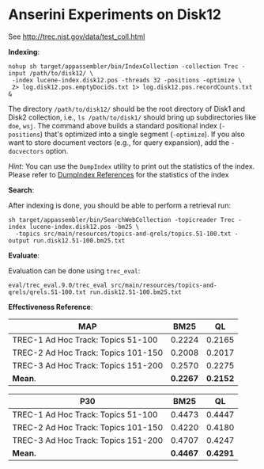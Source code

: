 # Anserini Experiments on Disk12

See http://trec.nist.gov/data/test_coll.html

**Indexing**:

```
nohup sh target/appassembler/bin/IndexCollection -collection Trec -input /path/to/disk12/ \
 -index lucene-index.disk12.pos -threads 32 -positions -optimize \
 2> log.disk12.pos.emptyDocids.txt 1> log.disk12.pos.recordCounts.txt &
```


The directory `/path/to/disk12/` should be the root directory of Disk1 and Disk2 collection, i.e., `ls /path/to/disk1/` should bring up subdirectories like `doe`, `wsj`. The command above builds a standard positional index (`-positions`) that's optimized into a single segment (`-optimize`). If you also want to store document vectors (e.g., for query expansion), add the `-docvectors` option.

_Hint:_ You can use the `DumpIndex` utility to print out the statistics of the index. Please refer to [DumpIndex References](dumpindex-reference.md) for the statistics of the index


**Search**:

After indexing is done, you should be able to perform a retrieval run:

```
sh target/appassembler/bin/SearchWebCollection -topicreader Trec -index lucene-index.disk12.pos -bm25 \
  -topics src/main/resources/topics-and-qrels/topics.51-100.txt -output run.disk12.51-100.bm25.txt
```

**Evaluate**:

Evaluation can be done using `trec_eval`:
```
eval/trec_eval.9.0/trec_eval src/main/resources/topics-and-qrels/qrels.51-100.txt run.disk12.51-100.bm25.txt
```

**Effectiveness Reference**:

MAP                                   | BM25   | QL     
--------------------------------------|--------|--------
TREC-1 Ad Hoc Track: Topics 51-100    | 0.2224 | 0.2165 
TREC-2 Ad Hoc Track: Topics 101-150   | 0.2008 | 0.2017 
TREC-3 Ad Hoc Track: Topics 151-200   | 0.2570 | 0.2275 
**Mean**.                             | **0.2267** | **0.2152** 


P30                                   | BM25   | QL     
--------------------------------------|--------|--------
TREC-1 Ad Hoc Track: Topics 51-100    | 0.4473 | 0.4447 
TREC-2 Ad Hoc Track: Topics 101-150   | 0.4220 | 0.4180 
TREC-3 Ad Hoc Track: Topics 151-200   | 0.4707 | 0.4247
**Mean.**                                | **0.4467** | **0.4291** 
